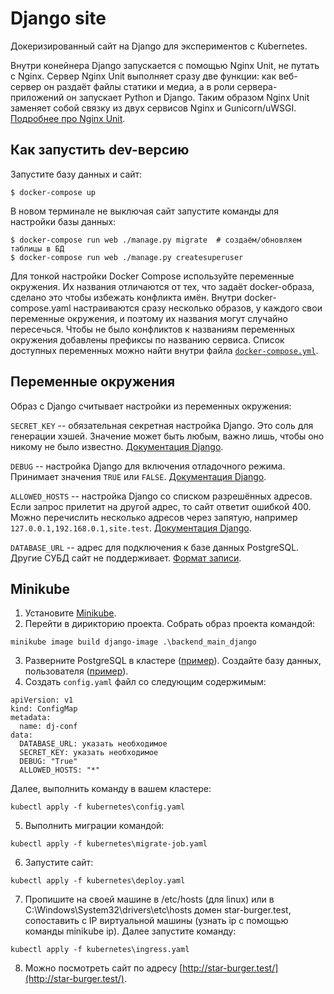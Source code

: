 # Django site

Докеризированный сайт на Django для экспериментов с Kubernetes.

Внутри конейнера Django запускается с помощью Nginx Unit, не путать с Nginx. Сервер Nginx Unit выполняет сразу две функции: как веб-сервер он раздаёт файлы статики и медиа, а в роли сервера-приложений он запускает Python и Django. Таким образом Nginx Unit заменяет собой связку из двух сервисов Nginx и Gunicorn/uWSGI. [Подробнее про Nginx Unit](https://unit.nginx.org/).

## Как запустить dev-версию

Запустите базу данных и сайт:

```shell-session
$ docker-compose up
```

В новом терминале не выключая сайт запустите команды для настройки базы данных:

```shell-session
$ docker-compose run web ./manage.py migrate  # создаём/обновляем таблицы в БД
$ docker-compose run web ./manage.py createsuperuser
```

Для тонкой настройки Docker Compose используйте переменные окружения. Их названия отличаются от тех, что задаёт docker-образа, сделано это чтобы избежать конфликта имён. Внутри docker-compose.yaml настраиваются сразу несколько образов, у каждого свои переменные окружения, и поэтому их названия могут случайно пересечься. Чтобы не было конфликтов к названиям переменных окружения добавлены префиксы по названию сервиса. Список доступных переменных можно найти внутри файла [`docker-compose.yml`](./docker-compose.yml).

## Переменные окружения

Образ с Django считывает настройки из переменных окружения:

`SECRET_KEY` -- обязательная секретная настройка Django. Это соль для генерации хэшей. Значение может быть любым, важно лишь, чтобы оно никому не было известно. [Документация Django](https://docs.djangoproject.com/en/3.2/ref/settings/#secret-key).

`DEBUG` -- настройка Django для включения отладочного режима. Принимает значения `TRUE` или `FALSE`. [Документация Django](https://docs.djangoproject.com/en/3.2/ref/settings/#std:setting-DEBUG).

`ALLOWED_HOSTS` -- настройка Django со списком разрешённых адресов. Если запрос прилетит на другой адрес, то сайт ответит ошибкой 400. Можно перечислить несколько адресов через запятую, например `127.0.0.1,192.168.0.1,site.test`. [Документация Django](https://docs.djangoproject.com/en/3.2/ref/settings/#allowed-hosts).

`DATABASE_URL` -- адрес для подключения к базе данных PostgreSQL. Другие СУБД сайт не поддерживает. [Формат записи](https://github.com/jacobian/dj-database-url#url-schema).

## Minikube
1. Установите [Minikube](https://kubernetes.io/ru/docs/tasks/tools/install-minikube/).
2. Перейти в дирикторию проекта. Собрать образ проекта командой:
```
minikube image build django-image .\backend_main_django
```
3. Разверните PostgreSQL в кластере ([пример](https://artifacthub.io/packages/helm/bitnami/postgresql)). Создайте базу данных, пользователя ([пример](https://medium.com/coding-blocks/creating-user-database-and-adding-access-on-postgresql-8bfcd2f4a91e)).
4. Создать `config.yaml` файл со следующим содержимым:
```
apiVersion: v1
kind: ConfigMap
metadata:
  name: dj-conf
data:
  DATABASE_URL: указать необходимое
  SECRET_KEY: указать необходимое
  DEBUG: "True"
  ALLOWED_HOSTS: "*"
```
Далее, выполнить команду в вашем кластере:
```
kubectl apply -f kubernetes\config.yaml
```
5. Выполнить миграции командой:
```
kubectl apply -f kubernetes\migrate-job.yaml
```
6. Запустите сайт:
```
kubectl apply -f kubernetes\deploy.yaml
```
7. Пропишите на своей машине в /etc/hosts (для linux) или в C:\Windows\System32\drivers\etc\hosts домен star-burger.test, сопоставить с IP виртуальной машины (узнать ip c помощью команды minikube ip).
Далее запустите команду:
```
kubectl apply -f kubernetes\ingress.yaml
```
8. Можно посмотреть сайт по адресу [http://star-burger.test/](http://star-burger.test/).